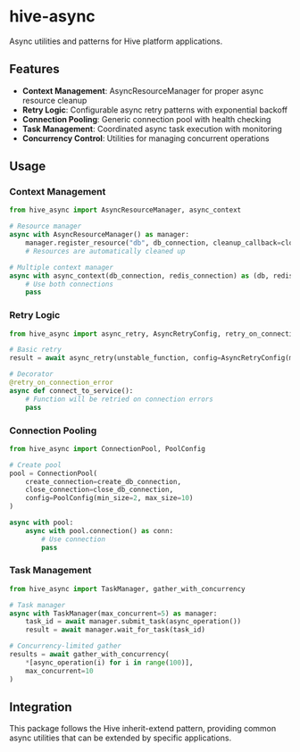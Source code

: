 # hive-async

Async utilities and patterns for Hive platform applications.

## Features

- **Context Management**: AsyncResourceManager for proper async resource cleanup
- **Retry Logic**: Configurable async retry patterns with exponential backoff
- **Connection Pooling**: Generic connection pool with health checking
- **Task Management**: Coordinated async task execution with monitoring
- **Concurrency Control**: Utilities for managing concurrent operations

## Usage

### Context Management

```python
from hive_async import AsyncResourceManager, async_context

# Resource manager
async with AsyncResourceManager() as manager:
    manager.register_resource("db", db_connection, cleanup_callback=close_db)
    # Resources are automatically cleaned up

# Multiple context manager
async with async_context(db_connection, redis_connection) as (db, redis):
    # Use both connections
    pass
```

### Retry Logic

```python
from hive_async import async_retry, AsyncRetryConfig, retry_on_connection_error

# Basic retry
result = await async_retry(unstable_function, config=AsyncRetryConfig(max_attempts=5))

# Decorator
@retry_on_connection_error
async def connect_to_service():
    # Function will be retried on connection errors
    pass
```

### Connection Pooling

```python
from hive_async import ConnectionPool, PoolConfig

# Create pool
pool = ConnectionPool(
    create_connection=create_db_connection,
    close_connection=close_db_connection,
    config=PoolConfig(min_size=2, max_size=10)
)

async with pool:
    async with pool.connection() as conn:
        # Use connection
        pass
```

### Task Management

```python
from hive_async import TaskManager, gather_with_concurrency

# Task manager
async with TaskManager(max_concurrent=5) as manager:
    task_id = await manager.submit_task(async_operation())
    result = await manager.wait_for_task(task_id)

# Concurrency-limited gather
results = await gather_with_concurrency(
    *[async_operation(i) for i in range(100)],
    max_concurrent=10
)
```

## Integration

This package follows the Hive inherit-extend pattern, providing common async utilities that can be extended by specific applications.